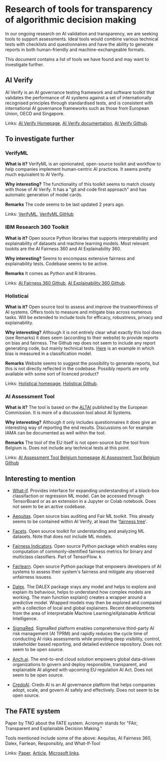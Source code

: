 # Research of tools for transparency of algorithmic decision making

In our ongoing research on AI validation and transparency, we are seeking tools to support assessments.
Ideal tools would combine various technical tests with checklists and questionnaires and have the ability to generate
reports in both human-friendly and machine-exchangeable formats.

This document contains a list of tools we have found and may want to investigate further.

## AI Verify

AI Verify is an AI governance testing framework and software toolkit that validates the performance of AI systems against
a set of  internationally recognised principles through standardised tests, and is consistent with international AI governance
frameworks such as those from European Union, OECD and Singapore.

Links:
[AI Verify Homepage](https://aiverifyfoundation.sg/),
[AI Verify documentation](https://imda-btg.github.io/aiverify/),
[AI Verify Github](https://github.com/IMDA-BTG/aiverify).

## To investigate further

### VerifyML

**What is it?** VerifyML is an opinionated, open-source toolkit and workflow to help companies implement
human-centric AI practices. It seems pretty much equivalent to AI Verify.

**Why interesting?** The functionality of this toolkit seems to match closely with those of AI Verify.
It has a "git and code first approach" and has automatic generation of model cards.

**Remarks** The code seems to be last updated 2 years ago.

Links: [VerifyML](https://www.verifyml.com/),
[VerifyML GitHub](https://github.com/cylynx/verifyml)

### IBM Research 360 Toolkit

**What is it?** Open source Python libraries that supports interpretability and explainability of
datasets and machine learning models. Most relevant tookits are the AI Fairness 360 and AI Explainability 360.

**Why interesting?** Seems to encompass extensive fairness and explainability tests. Codebase seems
to be active.

**Remarks** It comes as Python and R libraries.

Links: [AI Fairness 360 Github](https://github.com/Trusted-AI/AIF360),
[AI Explainability 360 Github](https://github.com/Trusted-AI/AIX360?tab=readme-ov-file).

### Holisticai

**What is it?** Open source tool to assess and improve the trustworthiness of AI systems. Offers
tools to measure and mitigate bias across numerous tasks. Will be extended to include tools for
efficacy, robustness, privacy and explainability.

**Why interesting?** Although it is not entirely clear what exactly this tool does (see Remarks)
it does seem (according to their website) to provide reports on bias and fairness. The Github rep
does not seem to include any report generating code, but mainly technical tests.
[Here](https://holisticai.readthedocs.io/en/latest/tutorials/measuring_bias_tutorials/measuring_bias_classification.html)
is an example in which bias is measured in a classification model.

**Remarks** Website seems to suggest the possibility to generate reports, but this is not directly
reflected in the codebase. Possibly reports are only available with some sort of licenced product?

Links:
[Holisticai homepage](https://www.holisticai.com/),
[Holisticai Github](https://github.com/holistic-ai/holisticai).

### AI Assessment Tool

**What is it?** The tool is based on the [ALTAI](https://digital-strategy.ec.europa.eu/en/library/assessment-list-trustworthy-artificial-intelligence-altai-self-assessment)
published by the European Commission. It is more of a discussion tool about AI Systems.

**Why interesting?** Although it only includes questionnaires it does give an interesting way
of reporting the end results. Discussions on for example IAMA can be documented as well within the tool.

**Remarks** The tool of the EU itself is not open-source but the tool from Belgium is. Does not include
any technical tests at this point.

Links:
[AI Assessment Tool Belgium homepage](https://altai.ai4belgium.be/)
[AI Assessment Tool Belgium Github](https://github.com/AI4Belgium/ai-assessment-tool)

## Interesting to mention

* [What-if](https://github.com/pair-code/what-if-tool). Provides interface for expanding understanding
of a black-box classifaction or regression ML model. Can be accessed through TensorBoard or as an
extension in a Jupyter or Colab notebook. Does not seem to be an active codebase.

* [Aequitas](https://github.com/dssg/aequitas). Open source bias auditing and Fair ML toolkit.
This already seems to be contained within AI Verify, at least the
'[fairness tree](https://imda-btg.github.io/aiverify/how-to/use-fairness-tree/)'.

* [Facets](https://github.com/PAIR-code/facets). Open source toolkit for understanding and analyzing
ML datasets. Note that does not include ML models.

* [Fairness Indicators](https://github.com/tensorflow/fairness-indicators). Open source Python
package which enables easy computation of commonly-identified fairness metrics for binary and
multiclass classifiers. Part of TensorFlow.
k
* [Fairlearn](https://github.com/fairlearn/fairlearn). Open source Python package that empowers
developers of AI systems to assess their system's fairness and mitigate any observed unfairness
issuess.

* [Dalex](https://dalex.drwhy.ai/). The DALEX package xrays any model and helps to explore and
explain its behaviour, helps to understand how complex models are working. The main function
explain() creates a wrapper around a predictive model. Wrapped models may then be explored and
compared with a collection of local and global explainers. Recent developments from the area of
Interpretable Machine Learning/eXplainable Artificial Intelligence.

* [SigmaRed](https://www.sigmared.ai). SigmaRed platform enables comprehensive third-party AI
risk management (AI TPRM) and rapidly reduces the cycle time of conducting AI risks assessments
while providing deep visibility, control, stakeholder based reporting, and detailed evidence repository.
Does not seem to be open source.

* [Anch.ai](https://anch.ai/about/). The end-to-end cloud solution empowers global data-driven
organizations to govern and deploy responsible, transparent, and explainable AI aligned with
upcoming EU regulation AI Act. Does not seem to be open source.

* [CredoAI](https://www.credo.ai/). Credo AI is an AI governance platform that helps companies adopt,
scale, and govern AI safely and effectively. Does not seem to be open source.

## The FATE system

Paper by TNO about the FATE system. Acronym stands for "FAir, Transparent and Explainable Decision Making."

Tools mentioned include some of the above: Aequitas, AI Fairness 360, Dalex, Fairlean,
Responsibly, and What-If-Tool

Links:
[Paper](https://ceur-ws.org/Vol-2846/paper35.pdf),
[Article](https://www.sciencedirect.com/science/article/pii/S2666920X23000310),
[Microsoft links](https://www.sciencedirect.com/science/article/pii/S2666920X23000310).
